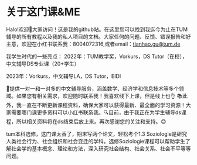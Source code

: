 # 关于这门课&ME
Halo!欢迎👏大家访问！这是我的github站。在这里您可以找到我迄今为止在TUM辅导的所有教程以及我的私人项目的文档。大家任何的问题、反馈、错误报告和好主意，欢迎在小红书联系我：8004072316,或者email：tianhao.gu@tum.de

我学生时代的一些亮点： 
2022年：TUM教学奖，Vorkurs，DS Tutor（在校），中文辅导DS专业课（20+学生）

2023年：Vorkurs，中文辅导LA，DS Tutor，EIDI

💼提供一对一和一对多的中文辅导服务，涵盖数学、经济学和信息技术等多个领域。如果您有相关需求，欢迎随时联系我！我喜欢线下上课，但是线上也👌 📚此外，我一直在不断更新课程资料，确保大家可以获得最新、最全面的学习资源！大家需要哪门课更多资料可以小红书联系我。🔍目前，由于我正在为学生辅导ds课程，所以相关资料将在ds结束后放上来。再次感谢您的关注和支持。😊

tum本科选修，这门课太香了，期末写两个论文，轻松考个1.3
Soziologie是研究人类社会行为、社会组织和社会变迁的学科。选修Soziologie课程可以帮助学生了解社会学的基本概念、理论和方法，深入研究社会结构、社会关系、社会不平等等问题。
